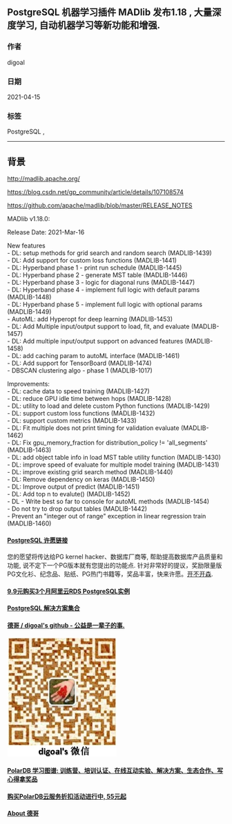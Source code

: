 ## PostgreSQL 机器学习插件 MADlib 发布1.18 , 大量深度学习, 自动机器学习等新功能和增强.       
                      
### 作者                      
digoal                      
                      
### 日期                      
2021-04-15                       
                      
### 标签                      
PostgreSQL ,      
                      
----                      
                      
## 背景         
http://madlib.apache.org/  
  
https://blog.csdn.net/gp_community/article/details/107108574   
  
https://github.com/apache/madlib/blob/master/RELEASE_NOTES               
  
MADlib v1.18.0:  
  
Release Date: 2021-Mar-16  
  
New features  
    - DL: setup methods for grid search and random search (MADLIB-1439)    
    - DL: Add support for custom loss functions (MADLIB-1441)   
    - DL: Hyperband phase 1 - print run schedule (MADLIB-1445)      
    - DL: Hyperband phase 2 - generate MST table (MADLIB-1446)      
    - DL: Hyperband phase 3 - logic for diagonal runs (MADLIB-1447)     
    - DL: Hyperband phase 4 - implement full logic with default params (MADLIB-1448)    
    - DL: Hyperband phase 5 - implement full logic with optional params (MADLIB-1449)   
    - AutoML: add Hyperopt for deep learning (MADLIB-1453)      
    - DL: Add Multiple input/output support to load, fit, and evaluate (MADLIB-1457)    
    - DL: Add multiple input/output support on advanced features (MADLIB-1458)      
    - DL: add caching param to autoML interface (MADLIB-1461)   
    - DL: Add support for TensorBoard (MADLIB-1474)  
    - DBSCAN clustering algo - phase 1 (MADLIB-1017)    
  
Improvements:  
    - DL: cache data to speed training (MADLIB-1427)   
    - DL: reduce GPU idle time between hops (MADLIB-1428)      
    - DL: utility to load and delete custom Python functions (MADLIB-1429)     
    - DL: support custom loss functions (MADLIB-1432)      
    - DL: support custom metrics (MADLIB-1433)     
    - DL: Fit multiple does not print timing for validation evaluate (MADLIB-1462)     
    - DL: Fix gpu_memory_fraction for distribution_policy != 'all_segments' (MADLIB-1463)   
    - DL: add object table info in load MST table utility function (MADLIB-1430)   
    - DL: improve speed of evaluate for multiple model training (MADLIB-1431)      
    - DL: improve existing grid search method (MADLIB-1440)      
    - DL: Remove dependency on keras (MADLIB-1450)      
    - DL: Improve output of predict (MADLIB-1451)   
    - DL: Add top n to evalute() (MADLIB-1452)      
    - DL - Write best so far to console for autoML methods (MADLIB-1454)    
    - Do not try to drop output tables (MADLIB-1442)  
    - Prevent an "integer out of range" exception in linear regression train (MADLIB-1460)  
  
  
  
#### [PostgreSQL 许愿链接](https://github.com/digoal/blog/issues/76 "269ac3d1c492e938c0191101c7238216")
您的愿望将传达给PG kernel hacker、数据库厂商等, 帮助提高数据库产品质量和功能, 说不定下一个PG版本就有您提出的功能点. 针对非常好的提议，奖励限量版PG文化衫、纪念品、贴纸、PG热门书籍等，奖品丰富，快来许愿。[开不开森](https://github.com/digoal/blog/issues/76 "269ac3d1c492e938c0191101c7238216").  
  
  
#### [9.9元购买3个月阿里云RDS PostgreSQL实例](https://www.aliyun.com/database/postgresqlactivity "57258f76c37864c6e6d23383d05714ea")
  
  
#### [PostgreSQL 解决方案集合](https://yq.aliyun.com/topic/118 "40cff096e9ed7122c512b35d8561d9c8")
  
  
#### [德哥 / digoal's github - 公益是一辈子的事.](https://github.com/digoal/blog/blob/master/README.md "22709685feb7cab07d30f30387f0a9ae")
  
  
![digoal's wechat](../pic/digoal_weixin.jpg "f7ad92eeba24523fd47a6e1a0e691b59")
  
  
#### [PolarDB 学习图谱: 训练营、培训认证、在线互动实验、解决方案、生态合作、写心得拿奖品](https://www.aliyun.com/database/openpolardb/activity "8642f60e04ed0c814bf9cb9677976bd4")
  
  
#### [购买PolarDB云服务折扣活动进行中, 55元起](https://www.aliyun.com/activity/new/polardb-yunparter?userCode=bsb3t4al "e0495c413bedacabb75ff1e880be465a")
  
  
#### [About 德哥](https://github.com/digoal/blog/blob/master/me/readme.md "a37735981e7704886ffd590565582dd0")
  

